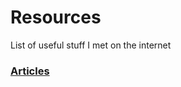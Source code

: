 # Resources
List of useful stuff I met on the internet 


### [Articles](https://github.com/MohamedWael/Resources/blob/master/Articles.md)
